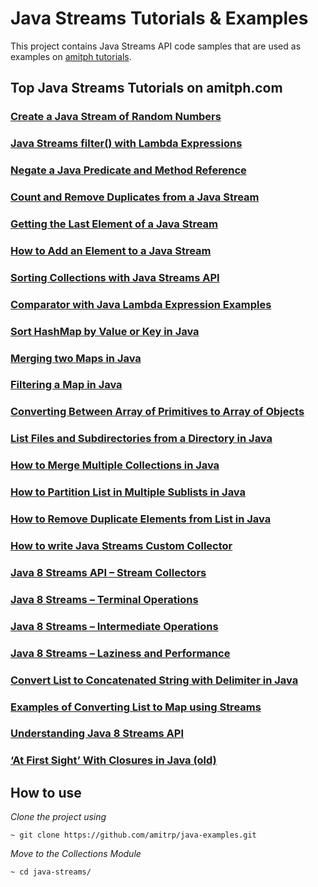 # Java Streams Tutorials & Examples
This project contains Java Streams API code samples that are used as examples on [amitph tutorials](https://www.amitph.com/).


## Top Java Streams Tutorials on amitph.com
### [Create a Java Stream of Random Numbers](https://www.amitph.com/java-stream-random-numbers/)

### [Java Streams filter() with Lambda Expressions](https://www.amitph.com/java-streams-filter-lambda-expressions/)

### [Negate a Java Predicate and Method Reference](https://www.amitph.com/java-negate-predicate-method-reference/)

### [Count and Remove Duplicates from a Java Stream](https://www.amitph.com/java-stream-remove-count-duplicates/)

### [Getting the Last Element of a Java Stream](https://www.amitph.com/java-stream-last-element/)

### [How to Add an Element to a Java Stream](https://www.amitph.com/java-stream-append-prepend-insert/)

### [Sorting Collections with Java Streams API](https://www.amitph.com/java-streams-sorted/)

### [Comparator with Java Lambda Expression Examples](https://www.amitph.com/java-sort-with-lambda-expressions/)

### [Sort HashMap by Value or Key in Java](https://www.amitph.com/java-hashmap-sort/)

### [Merging two Maps in Java](https://www.amitph.com/java-merge-maps/)

### [Filtering a Map in Java](https://www.amitph.com/java-filter-map-examples/)

### [Converting Between Array of Primitives to Array of Objects](https://www.amitph.com/java-primitive-array-to-object-array/)

### [List Files and Subdirectories from a Directory in Java](https://www.amitph.com/java-list-files/)

### [How to Merge Multiple Collections in Java](https://www.amitph.com/java-collections-merge/)

### [How to Partition List in Multiple Sublists in Java](https://www.amitph.com/java-partition-list/)

### [How to Remove Duplicate Elements from List in Java](https://www.amitph.com/java-list-remove-duplicates/)

### [How to write Java Streams Custom Collector](https://www.amitph.com/java-streams-custom-collector/)

### [Java 8 Streams API – Stream Collectors](https://www.amitph.com/java-8-stream-collectors/)

### [Java 8 Streams – Terminal Operations](https://www.amitph.com/java-8-streams-terminal-operations/)

### [Java 8 Streams – Intermediate Operations](https://www.amitph.com/java-8-streams-intermediate-operations/)

### [Java 8 Streams – Laziness and Performance](https://www.amitph.com/java-8-streams-laziness-and-performance/)

### [Convert List to Concatenated String with Delimiter in Java](https://www.amitph.com/list-of-strings-to-concatenated-string/)

### [Examples of Converting List to Map using Streams](https://www.amitph.com/convert-list-to-map-using-streams/)

### [Understanding Java 8 Streams API](https://www.amitph.com/understanding-java-8-streams-api/)

### [‘At First Sight’ With Closures in Java (old)](https://www.amitph.com/at-first-sight-with-closures-in-java/)

## How to use
*Clone the project using*
```
~ git clone https://github.com/amitrp/java-examples.git
```
*Move to the Collections Module*
```
~ cd java-streams/
```



